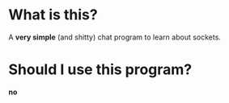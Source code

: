 # What is this?
A **very simple** (and shitty) chat program to learn about sockets.

# Should I use this program?
**no**

